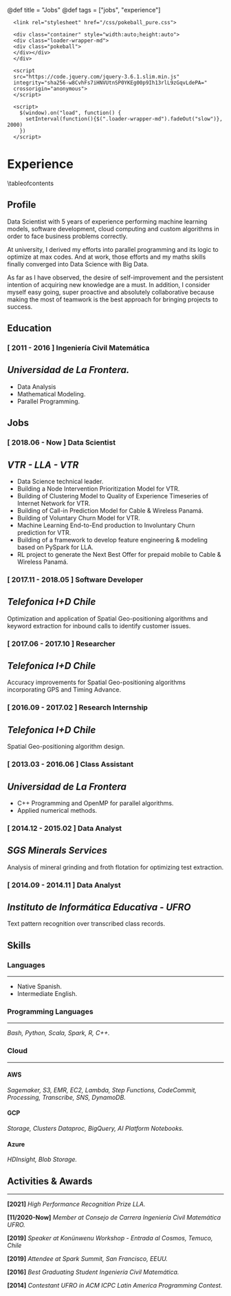 @def title = "Jobs"
@def tags = ["jobs", "experience"]

~~~
  <link rel="stylesheet" href="/css/pokeball_pure.css">

  <div class="container" style="width:auto;height:auto">
  <div class="loader-wrapper-md">
  <div class="pokeball">
  </div></div>
  </div>

  <script
  src="https://code.jquery.com/jquery-3.6.1.slim.min.js"
  integrity="sha256-w8CvhFs7iHNVUtnSP0YKEg00p9Ih13rlL9zGqvLdePA="
  crossorigin="anonymous">
  </script>

  <script>
    $(window).on("load", function() {
      setInterval(function(){$(".loader-wrapper-md").fadeOut("slow")}, 2000)
    })
  </script>
~~~

# Experience

\tableofcontents <!-- you can use \toc as well -->

## Profile

Data Scientist with 5 years of experience performing machine learning models, software development,
cloud computing and custom algorithms in order to face business problems correctly.

At university, I derived my efforts into parallel programming and its logic to optimize at max codes.
And at work, those efforts and my maths skills finally converged into Data Science with Big Data.

As far as I have observed, the desire of self-improvement and the persistent intention of acquiring new knowledge are a must.
In addition, I consider myself easy going, super proactive and absolutely collaborative because making the most of teamwork
is the best approach for bringing projects to success.

## Education

### [ 2011 - 2016 ] Ingeniería Civil Matemática
*Universidad de La Frontera.*
---

* Data Analysis
* Mathematical Modeling.
* Parallel Programming.

## Jobs

### [ 2018.06 - Now ] Data Scientist
*VTR - LLA - VTR*
---
* Data Science technical leader.
* Building a Node Intervention Prioritization Model for VTR.
* Building of Clustering Model to Quality of Experience Timeseries of Internet Network for VTR.
* Building of Call-in Prediction Model for Cable & Wireless Panamá.
* Building of Voluntary Churn Model for VTR.
* Machine Learning End-to-End production to Involuntary Churn prediction for VTR.
* Building of a framework to develop feature engineering & modeling based on PySpark for LLA.
* RL project to generate the Next Best Offer for prepaid mobile to Cable & Wireless Panamá.

### [ 2017.11 - 2018.05 ] Software Developer
*Telefonica I+D Chile*
---
Optimization and application of Spatial Geo-positioning algorithms and keyword extraction for inbound calls to identify customer issues.

### [ 2017.06 - 2017.10 ] Researcher
*Telefonica I+D Chile*
---
Accuracy improvements for Spatial Geo-positioning algorithms incorporating GPS and Timing Advance.

### [ 2016.09 - 2017.02 ] Research Internship
*Telefonica I+D Chile*
---
Spatial Geo-positioning algorithm design.

### [ 2013.03 - 2016.06 ] Class Assistant
*Universidad de La Frontera*
---
* C++ Programming and OpenMP for parallel algorithms.
* Applied numerical methods.

### [ 2014.12 - 2015.02 ] Data Analyst
*SGS Minerals Services*
---
Analysis of mineral grinding and froth flotation for optimizing test extraction.

### [ 2014.09 - 2014.11 ] Data Analyst
*Instituto de Informática Educativa - UFRO*
---

Text pattern recognition over transcribed class records.

## Skills

### Languages
---

* Native Spanish.
* Intermediate English.

### Programming Languages
---

*Bash, Python, Scala, Spark, R, C++.*

### Cloud
---

#### AWS

*Sagemaker, S3, EMR, EC2, Lambda, Step Functions, CodeCommit, Processing, Transcribe, SNS, DynamoDB.*

#### GCP

*Storage, Clusters Dataproc, BigQuery, AI Platform Notebooks.*

#### Azure

*HDInsight, Blob Storage.*

## Activities & Awards
---

**[2021]** *High Performance Recognition Prize LLA.*

**[11/2020-Now]** *Member at Consejo de Carrera Ingeniería Civil Matemática UFRO.*

**[2019]** *Speaker at Konünwenu Workshop - Entrada al Cosmos, Temuco, Chile*

**[2019]** *Attendee at Spark Summit, San Francisco, EEUU.*

**[2016]** *Best Graduating Student Ingeniería Civil Matemática.*

**[2014]** *Contestant UFRO in ACM ICPC Latin America Programming Contest.*
